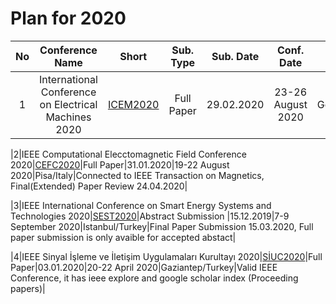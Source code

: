 # Plan for 2020

|No|Conference Name|Short|Sub. Type|Sub. Date|Conf. Date|Place|Comments|
|:--:|:--:|:--:|:--:|:--:|:--:|:--:|:--:|
|1|International Conference on Electrical Machines 2020|[ICEM2020](https://icem2020.se/)|Full Paper|29.02.2020|23-26 August 2020|Gothenburg/Sweden|Consider|

|2|IEEE Computational Elecctomagnetic Field Conference 2020|[CEFC2020](https://www.cefc2020.org/)|Full Paper|31.01.2020|19-22 August 2020|Pisa/Italy|Connected to IEEE Transaction on Magnetics, Final(Extended) Paper Review 24.04.2020|

|3|IEEE International Conference on Smart Energy Systems and Technologies 2020|[SEST2020](https://www.sest2020.org/)|Abstract Submission |15.12.2019|7-9 September 2020|Istanbul/Turkey|Final Paper Submission 15.03.2020, Full paper submission is only avaible for accepted abstact|

|4|IEEE Sinyal İşleme ve İletişim Uygulamaları Kurultayı 2020|[SİUC2020](http://siu2020.medipol.edu.tr/tr/)|Full Paper|03.01.2020|20-22 April 2020|Gaziantep/Turkey|Valid IEEE Conference, it has ieee explore and google scholar index (Proceeding papers)|
